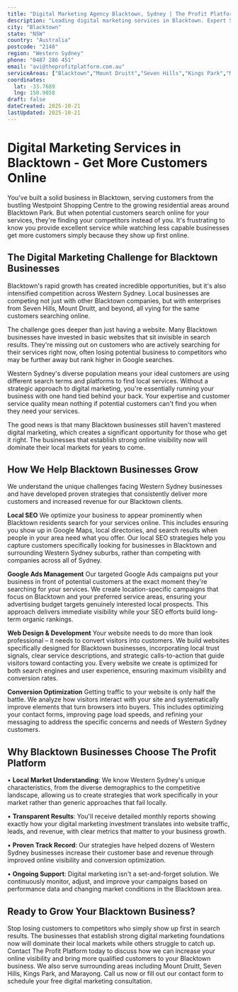 ```yaml
---
title: "Digital Marketing Agency Blacktown, Sydney | The Profit Platform"
description: "Leading digital marketing services in Blacktown. Expert SEO, Google Ads & web design for Western Sydney businesses. Call 0487 286 451 for a free consultation."
city: "Blacktown"
state: "NSW"
country: "Australia"
postcode: "2148"
region: "Western Sydney"
phone: "0487 286 451"
email: "avi@theprofitplatform.com.au"
serviceAreas: ["Blacktown","Mount Druitt","Seven Hills","Kings Park","Marayong"]
coordinates:
  lat: -33.7689
  lng: 150.9058
draft: false
dateCreated: 2025-10-21
lastUpdated: 2025-10-21
---
```


<script type="application/ld+json">
{
  "@context": "https://schema.org",
  "@type": "LocalBusiness",
  "@id": "https://theprofitplatform.com.au/locations/blacktown/",
  "name": "The Profit Platform",
  "description": "Leading digital marketing services in Blacktown. Expert SEO, Google Ads & web design for Western Sydney businesses. Call 0487 286 451 for a free consultation.",
  "url": "https://theprofitplatform.com.au/locations/blacktown/",
  "telephone": "0487 286 451",
  "email": "avi@theprofitplatform.com.au",
  "address": {
    "@type": "PostalAddress",
    "addressLocality": "Blacktown",
    "addressRegion": "NSW",
    "postalCode": "2148",
    "addressCountry": "AU"
  },
  "areaServed": {
    "@type": "City",
    "name": "Blacktown"
  },
  "priceRange": "$$",
  "openingHours": "Mo-Fr 09:00-18:00",
  "sameAs": [
    "https://www.facebook.com/theprofitplatform",
    "https://www.linkedin.com/company/theprofitplatform",
    "https://twitter.com/profitplatform"
  ],
  "geo": {
    "@type": "GeoCoordinates"
  }
}
</script>


# Digital Marketing Services in Blacktown - Get More Customers Online

You've built a solid business in Blacktown, serving customers from the bustling Westpoint Shopping Centre to the growing residential areas around Blacktown Park. But when potential customers search online for your services, they're finding your competitors instead of you. It's frustrating to know you provide excellent service while watching less capable businesses get more customers simply because they show up first online.

## The Digital Marketing Challenge for Blacktown Businesses

Blacktown's rapid growth has created incredible opportunities, but it's also intensified competition across Western Sydney. Local businesses are competing not just with other Blacktown companies, but with enterprises from Seven Hills, Mount Druitt, and beyond, all vying for the same customers searching online.

The challenge goes deeper than just having a website. Many Blacktown businesses have invested in basic websites that sit invisible in search results. They're missing out on customers who are actively searching for their services right now, often losing potential business to competitors who may be further away but rank higher in Google searches.

Western Sydney's diverse population means your ideal customers are using different search terms and platforms to find local services. Without a strategic approach to digital marketing, you're essentially running your business with one hand tied behind your back. Your expertise and customer service quality mean nothing if potential customers can't find you when they need your services.

The good news is that many Blacktown businesses still haven't mastered digital marketing, which creates a significant opportunity for those who get it right. The businesses that establish strong online visibility now will dominate their local markets for years to come.

## How We Help Blacktown Businesses Grow

We understand the unique challenges facing Western Sydney businesses and have developed proven strategies that consistently deliver more customers and increased revenue for our Blacktown clients.

**Local SEO**
We optimize your business to appear prominently when Blacktown residents search for your services online. This includes ensuring you show up in Google Maps, local directories, and search results when people in your area need what you offer. Our local SEO strategies help you capture customers specifically looking for businesses in Blacktown and surrounding Western Sydney suburbs, rather than competing with companies across all of Sydney.

**Google Ads Management**
Our targeted Google Ads campaigns put your business in front of potential customers at the exact moment they're searching for your services. We create location-specific campaigns that focus on Blacktown and your preferred service areas, ensuring your advertising budget targets genuinely interested local prospects. This approach delivers immediate visibility while your SEO efforts build long-term organic rankings.

**Web Design & Development**
Your website needs to do more than look professional – it needs to convert visitors into customers. We build websites specifically designed for Blacktown businesses, incorporating local trust signals, clear service descriptions, and strategic calls-to-action that guide visitors toward contacting you. Every website we create is optimized for both search engines and user experience, ensuring maximum visibility and conversion rates.

**Conversion Optimization**
Getting traffic to your website is only half the battle. We analyze how visitors interact with your site and systematically improve elements that turn browsers into buyers. This includes optimizing your contact forms, improving page load speeds, and refining your messaging to address the specific concerns and needs of Western Sydney customers.

## Why Blacktown Businesses Choose The Profit Platform

• **Local Market Understanding**: We know Western Sydney's unique characteristics, from the diverse demographics to the competitive landscape, allowing us to create strategies that work specifically in your market rather than generic approaches that fail locally.

• **Transparent Results**: You'll receive detailed monthly reports showing exactly how your digital marketing investment translates into website traffic, leads, and revenue, with clear metrics that matter to your business growth.

• **Proven Track Record**: Our strategies have helped dozens of Western Sydney businesses increase their customer base and revenue through improved online visibility and conversion optimization.

• **Ongoing Support**: Digital marketing isn't a set-and-forget solution. We continuously monitor, adjust, and improve your campaigns based on performance data and changing market conditions in the Blacktown area.

## Ready to Grow Your Blacktown Business?

Stop losing customers to competitors who simply show up first in search results. The businesses that establish strong digital marketing foundations now will dominate their local markets while others struggle to catch up. Contact The Profit Platform today to discuss how we can increase your online visibility and bring more qualified customers to your Blacktown business. We also serve surrounding areas including Mount Druitt, Seven Hills, Kings Park, and Marayong. Call us now or fill out our contact form to schedule your free digital marketing consultation.